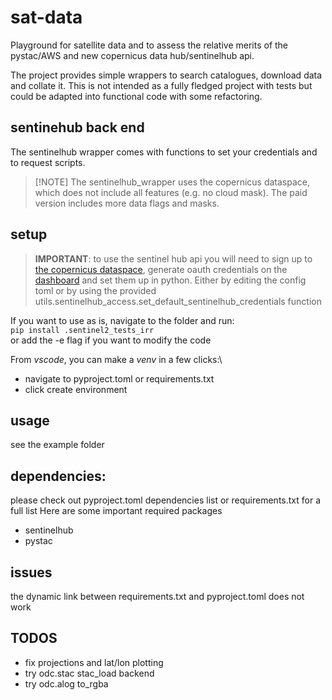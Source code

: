 # sat-data

Playground for satellite data and to assess the relative merits of the pystac/AWS and new copernicus data hub/sentinelhub api.

The project provides simple wrappers to search catalogues, download data and collate it.
This is not intended as a fully fledged project with tests but could be adapted into functional code with some refactoring. 

## sentinehub back end

The sentinelhub wrapper comes with functions to set your credentials and to request scripts.

>[!NOTE] The sentinelhub_wrapper uses the copernicus dataspace, which does not include all features (e.g. no cloud mask). The paid version includes more data flags and masks.


## setup

>**IMPORTANT**: to use the sentinel hub api you will need to sign up to [the copernicus dataspace](https://dataspace.copernicus.eu/), generate oauth credentials on the [dashboard](https://shapps.dataspace.copernicus.eu/dashboard/#/account/settings) and set them up in python. Either by editing the config toml or by using the provided utils.sentinelhub_access.set_default_sentinelhub_credentials function

If you want to use as is, navigate to the folder and run:\
```pip install .sentinel2_tests_irr```\
or add the -e flag if you want to modify the code

From *vscode*, you can make a *venv* in a few clicks:\ 
- navigate to pyproject.toml or requirements.txt
- click create environment

## usage
see the example folder

## dependencies:
please check out pyproject.toml dependencies list or requirements.txt for a full list
Here are some important required packages
- sentinelhub
- pystac

## issues
the dynamic link between requirements.txt and pyproject.toml does not work

## TODOS
- fix projections and lat/lon plotting
- try odc.stac stac_load backend
- try odc.alog to_rgba